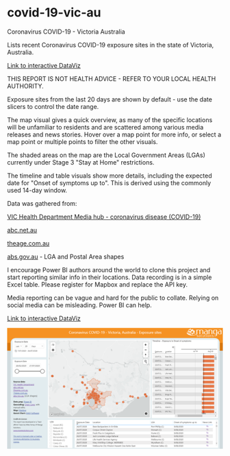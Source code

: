 # covid-19-vic-au
Coronavirus COVID-19 - Victoria Australia

Lists recent Coronavirus COVID-19 exposure sites in the state of Victoria, Australia.

[Link to interactive DataViz](https://app.powerbi.com/view?r=eyJrIjoiNWIyOGZhYTUtNzRlNS00M2EzLTgxMDUtMzYzNDQ2ZjhkMGViIiwidCI6ImRjMWYwNGY1LWMxZTUtNDQyOS1hODEyLTU3OTNiZTQ1YmY5ZCIsImMiOjEwfQ%3D%3D)

THIS REPORT IS NOT HEALTH ADVICE - REFER TO YOUR LOCAL HEALTH AUTHORITY.

Exposure sites from the last 20 days are shown by default - use the date slicers to control the date range. 

The map visual gives a quick overview, as many of the specific locations will be unfamiliar to residents and are scattered among various media releases and news stories.  Hover over a map point for more info, or select a map point or multiple points to filter the other visuals.  

The shaded areas on the map are the Local Government Areas (LGAs) currently under Stage 3 "Stay at Home" restrictions.

The timeline and table visuals show more details, including the expected date for "Onset of symptoms up to".  This is derived using the commonly used 14-day window.  

Data was gathered from:

[VIC Health Department Media hub - coronavirus disease (COVID-19)](https://www.dhhs.vic.gov.au/media-hub-coronavirus-disease-covid-19)

[abc.net.au](http://abc.net.au/)

[theage.com.au](http://theage.com.au/)

[abs.gov.au](https://www.abs.gov.au/ausstats/abs@.nsf/Lookup/by%20Subject/1270.0.55.003~June%202020~Main%20Features~Local%20Government%20Areas%20(LGAs)~3) - LGA and Postal Area shapes


I encourage Power BI authors around the world to clone this project and start reporting similar info in their locations. Data recording is in a simple Excel table. Please register for Mapbox and replace the API key.

Media reporting can be vague and hard for the public to collate. Relying on social media can be misleading. Power BI can help.

[Link to interactive DataViz](https://app.powerbi.com/view?r=eyJrIjoiNWIyOGZhYTUtNzRlNS00M2EzLTgxMDUtMzYzNDQ2ZjhkMGViIiwidCI6ImRjMWYwNGY1LWMxZTUtNDQyOS1hODEyLTU3OTNiZTQ1YmY5ZCIsImMiOjEwfQ%3D%3D)
 
[![View and interact with the report in full-screen](https://github.com/Mike-Honey/covid-19-vic-au/raw/master/Coronavirus%20COVID-19%20-%20VIC%20AU%20Exposure%20sites.png)](https://app.powerbi.com/view?r=eyJrIjoiNWIyOGZhYTUtNzRlNS00M2EzLTgxMDUtMzYzNDQ2ZjhkMGViIiwidCI6ImRjMWYwNGY1LWMxZTUtNDQyOS1hODEyLTU3OTNiZTQ1YmY5ZCIsImMiOjEwfQ%3D%3D)

